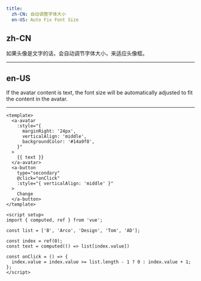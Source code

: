 ```yaml
title:
  zh-CN: 自动调整字体大小
  en-US: Auto Fix Font Size
```

## zh-CN

如果头像是文字的话，会自动调节字体大小，来适应头像框。

---
## en-US

If the avatar content is text, the font size will be automatically adjusted to fit the content in the avatar.

---

```vue
<template>
  <a-avatar
    :style="{
      marginRight: '24px',
      verticalAlign: 'middle',
      backgroundColor: '#14a9f8',
    }"
  >
    {{ text }}
  </a-avatar>
  <a-button
    type="secondary"
    @click="onClick"
    :style="{ verticalAlign: 'middle' }"
  >
    Change
  </a-button>
</template>

<script setup>
import { computed, ref } from 'vue';

const list = ['B', 'Arco', 'Design', 'Tom', 'AD'];

const index = ref(0);
const text = computed(() => list[index.value])

const onClick = () => {
  index.value = index.value >= list.length - 1 ? 0 : index.value + 1;
};
</script>
```
